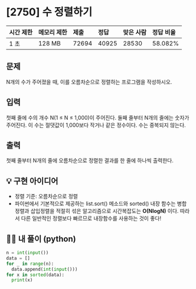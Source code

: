 # [2750] 수 정렬하기

| 시간 제한 | 메모리 제한 | 제출  | 정답  | 맞은 사람 | 정답 비율 |
| :-------- | :---------- | :---- | :---- | :-------- | :-------- |
| 1 초      | 128 MB      | 72694 | 40925 | 28530     | 58.082%   |

## 문제

N개의 수가 주어졌을 때, 이를 오름차순으로 정렬하는 프로그램을 작성하시오.

## 입력

첫째 줄에 수의 개수 N(1 ≤ N ≤ 1,000)이 주어진다. 둘째 줄부터 N개의 줄에는 숫자가 주어진다. 이 수는 절댓값이 1,000보다 작거나 같은 정수이다. 수는 중복되지 않는다.

## 출력

첫째 줄부터 N개의 줄에 오름차순으로 정렬한 결과를 한 줄에 하나씩 출력한다.



## 💡 구현 아이디어

- 정렬 기준: 오름차순으로 정렬
- 파이썬에서 기본적으로 제공하는 list.sort() 메소드와 sorted() 내장 함수는 병합 정렬과 삽입정렬을 적절히 섞은 알고리즘으로 시간복잡도는 **O(NlogN)** 이다. 따라서 다른 일반적인 정렬보다 빠르므로 내장함수를 사용하는 것이 좋다! 



## 🙆‍♀️ 내 풀이 (python)

```python
n = int(input())
data = []
for _ in range(n):
  data.append(int(input()))
for x in sorted(data):
  print(x)
```

